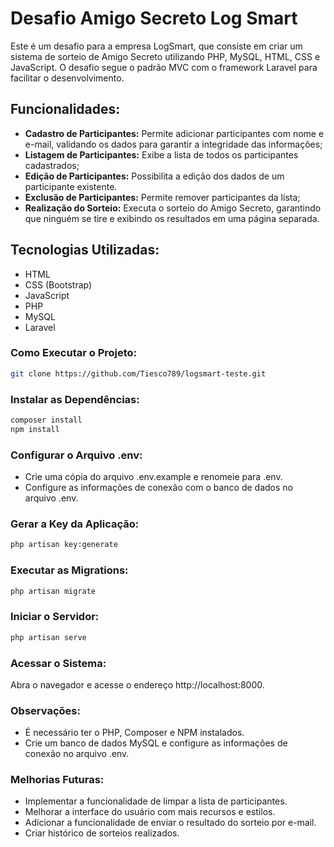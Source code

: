 # Desafio Amigo Secreto Log Smart
Este é um desafio para a empresa LogSmart, que consiste em criar um sistema de sorteio de Amigo Secreto utilizando PHP, MySQL, HTML, CSS e JavaScript. O desafio segue o padrão MVC com o framework Laravel para facilitar o desenvolvimento.

## Funcionalidades:
- **Cadastro de Participantes:** Permite adicionar participantes com nome e e-mail, validando os dados para garantir a integridade das informações;
- **Listagem de Participantes:** Exibe a lista de todos os participantes cadastrados;
- **Edição de Participantes:** Possibilita a edição dos dados de um participante existente.
- **Exclusão de Participantes:** Permite remover participantes da lista;
- **Realização do Sorteio:** Executa o sorteio do Amigo Secreto, garantindo que ninguém se tire e exibindo os resultados em uma página separada.

## Tecnologias Utilizadas:
- HTML
- CSS (Bootstrap)
- JavaScript
- PHP
- MySQL
- Laravel

### Como Executar o Projeto:
```bash
git clone https://github.com/Tiesco789/logsmart-teste.git
```

### Instalar as Dependências:
```bash
composer install
npm install
```

### Configurar o Arquivo .env:
- Crie uma cópia do arquivo .env.example e renomeie para .env.
- Configure as informações de conexão com o banco de dados no arquivo .env.

### Gerar a Key da Aplicação:
```bash
php artisan key:generate
```

### Executar as Migrations:
```bash
php artisan migrate
```

### Iniciar o Servidor:
```bash
php artisan serve
```

### Acessar o Sistema:
Abra o navegador e acesse o endereço http://localhost:8000.

### Observações:
- É necessário ter o PHP, Composer e NPM instalados.
- Crie um banco de dados MySQL e configure as informações de conexão no arquivo .env.

### Melhorias Futuras:
- Implementar a funcionalidade de limpar a lista de participantes.
- Melhorar a interface do usuário com mais recursos e estilos.
- Adicionar a funcionalidade de enviar o resultado do sorteio por e-mail.
- Criar histórico de sorteios realizados.
